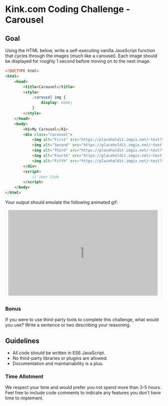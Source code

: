 # Kink.com Coding Challenge - Carousel

## Goal

Using the HTML below, write a self-executing vanilla JavaScript function that cycles through the images (much like a carousel). Each image should be displayed for roughly 1 second before moving on to the next image.

```html
<!DOCTYPE html>
<html>
    <head>
        <title>Carousel</title>
        <style>
            .carousel img {
                display: none;
            }
        </style>
    </head>
    <body>
        <h1>My Carousel</h1>
        <div class="carousel">
            <img alt="First" src="https://placeholdit.imgix.net/~text?txtsize=33&txt=1&w=350&h=200" />
            <img alt="Second" src="https://placeholdit.imgix.net/~text?txtsize=33&txt=2&w=350&h=200" />
            <img alt="Third" src="https://placeholdit.imgix.net/~text?txtsize=33&txt=3&w=350&h=200" />
            <img alt="Fourth" src="https://placeholdit.imgix.net/~text?txtsize=33&txt=4&w=350&h=200" />
            <img alt="Fifth" src="https://placeholdit.imgix.net/~text?txtsize=33&txt=5&w=350&h=200" />
        </div>
        <script>
            // Your Code
        </script>
    </body>
</html>
```

Your output should emulate the following animated gif:

![](https://github.com/Kink-Com/CodingChallenge/blob/master/frontend/carousel/carousel.gif)

### Bonus

If you were to use third-party tools to complete this challenge, what would you use? Write a sentence or two describing your reasoning.

## Guidelines

- All code should be written in ES6 JavaScript.
- No third-party libraries or plugins are allowed.
- Documentation and maintainability is a plus.

### Time Allotment

We respect your time and would prefer you not spend more than 3-5 hours. Feel free to include code comments to indicate any features you don't have time to implement.

